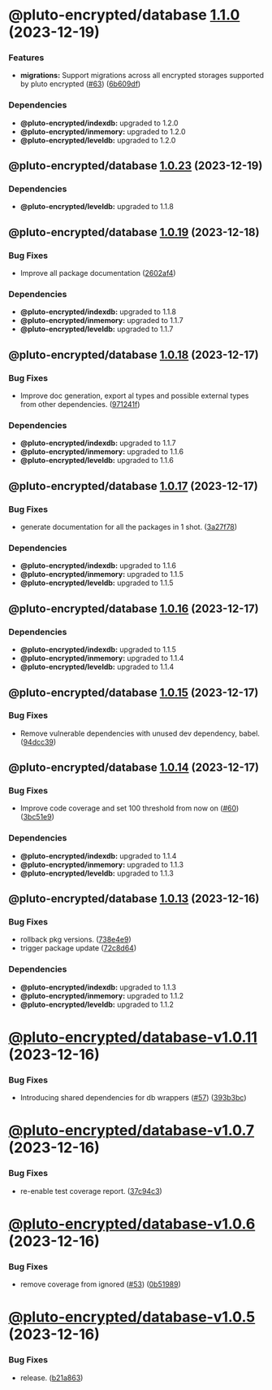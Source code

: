 # @pluto-encrypted/database [1.1.0](https://github.com/elribonazo/pluto-encrypted/compare/@pluto-encrypted/database@1.0.23...@pluto-encrypted/database@1.1.0) (2023-12-19)


### Features

* **migrations:** Support migrations across all encrypted storages supported by pluto encrypted ([#63](https://github.com/elribonazo/pluto-encrypted/issues/63)) ([6b609df](https://github.com/elribonazo/pluto-encrypted/commit/6b609df8cf893a269fc0c1f8026db0caa6098ac5))





### Dependencies

* **@pluto-encrypted/indexdb:** upgraded to 1.2.0
* **@pluto-encrypted/inmemory:** upgraded to 1.2.0
* **@pluto-encrypted/leveldb:** upgraded to 1.2.0

## @pluto-encrypted/database [1.0.23](https://github.com/elribonazo/pluto-encrypted/compare/@pluto-encrypted/database@1.0.22...@pluto-encrypted/database@1.0.23) (2023-12-19)





### Dependencies

* **@pluto-encrypted/leveldb:** upgraded to 1.1.8

## @pluto-encrypted/database [1.0.19](https://github.com/elribonazo/pluto-encrypted/compare/@pluto-encrypted/database@1.0.18...@pluto-encrypted/database@1.0.19) (2023-12-18)


### Bug Fixes

* Improve all package documentation ([2602af4](https://github.com/elribonazo/pluto-encrypted/commit/2602af4f37f97eb2f70d39d79eb3c3e715e7cead))





### Dependencies

* **@pluto-encrypted/indexdb:** upgraded to 1.1.8
* **@pluto-encrypted/inmemory:** upgraded to 1.1.7
* **@pluto-encrypted/leveldb:** upgraded to 1.1.7

## @pluto-encrypted/database [1.0.18](https://github.com/elribonazo/pluto-encrypted/compare/@pluto-encrypted/database@1.0.17...@pluto-encrypted/database@1.0.18) (2023-12-17)


### Bug Fixes

* Improve doc generation, export al types and possible external types from other dependencies. ([971241f](https://github.com/elribonazo/pluto-encrypted/commit/971241fd26aca33a0c1b8f01e36c56a9c8a8202c))





### Dependencies

* **@pluto-encrypted/indexdb:** upgraded to 1.1.7
* **@pluto-encrypted/inmemory:** upgraded to 1.1.6
* **@pluto-encrypted/leveldb:** upgraded to 1.1.6

## @pluto-encrypted/database [1.0.17](https://github.com/elribonazo/pluto-encrypted/compare/@pluto-encrypted/database@1.0.16...@pluto-encrypted/database@1.0.17) (2023-12-17)


### Bug Fixes

* generate documentation for all the packages in 1 shot. ([3a27f78](https://github.com/elribonazo/pluto-encrypted/commit/3a27f78d122855a353efe814fdb7e48e0222ade2))





### Dependencies

* **@pluto-encrypted/indexdb:** upgraded to 1.1.6
* **@pluto-encrypted/inmemory:** upgraded to 1.1.5
* **@pluto-encrypted/leveldb:** upgraded to 1.1.5

## @pluto-encrypted/database [1.0.16](https://github.com/elribonazo/pluto-encrypted/compare/@pluto-encrypted/database@1.0.15...@pluto-encrypted/database@1.0.16) (2023-12-17)





### Dependencies

* **@pluto-encrypted/indexdb:** upgraded to 1.1.5
* **@pluto-encrypted/inmemory:** upgraded to 1.1.4
* **@pluto-encrypted/leveldb:** upgraded to 1.1.4

## @pluto-encrypted/database [1.0.15](https://github.com/elribonazo/pluto-encrypted/compare/@pluto-encrypted/database@1.0.14...@pluto-encrypted/database@1.0.15) (2023-12-17)


### Bug Fixes

* Remove vulnerable dependencies with unused dev dependency, babel. ([94dcc39](https://github.com/elribonazo/pluto-encrypted/commit/94dcc3948d8c2e1774362fcfcfda0198b78da05c))

## @pluto-encrypted/database [1.0.14](https://github.com/elribonazo/pluto-encrypted/compare/@pluto-encrypted/database@1.0.13...@pluto-encrypted/database@1.0.14) (2023-12-17)


### Bug Fixes

* Improve code coverage and set 100 threshold from now on ([#60](https://github.com/elribonazo/pluto-encrypted/issues/60)) ([3bc51e9](https://github.com/elribonazo/pluto-encrypted/commit/3bc51e93b95a14611ea0799f5d7c22bfd69bb21a))





### Dependencies

* **@pluto-encrypted/indexdb:** upgraded to 1.1.4
* **@pluto-encrypted/inmemory:** upgraded to 1.1.3
* **@pluto-encrypted/leveldb:** upgraded to 1.1.3

## @pluto-encrypted/database [1.0.13](https://github.com/elribonazo/pluto-encrypted/compare/@pluto-encrypted/database@1.0.12...@pluto-encrypted/database@1.0.13) (2023-12-16)


### Bug Fixes

* rollback pkg versions. ([738e4e9](https://github.com/elribonazo/pluto-encrypted/commit/738e4e9eb0cf6bf8712edf9f44011555b7513605))
* trigger package update ([72c8d64](https://github.com/elribonazo/pluto-encrypted/commit/72c8d645db13000945b438cb223728c55f910433))





### Dependencies

* **@pluto-encrypted/indexdb:** upgraded to 1.1.3
* **@pluto-encrypted/inmemory:** upgraded to 1.1.2
* **@pluto-encrypted/leveldb:** upgraded to 1.1.2

# [@pluto-encrypted/database-v1.0.11](https://github.com/elribonazo/pluto-encrypted/compare/@pluto-encrypted/database-v1.0.10...@pluto-encrypted/database-v1.0.11) (2023-12-16)


### Bug Fixes

* Introducing shared dependencies for db wrappers ([#57](https://github.com/elribonazo/pluto-encrypted/issues/57)) ([393b3bc](https://github.com/elribonazo/pluto-encrypted/commit/393b3bc2cbd811bf45fca7f67bb6704c617ed504))

# [@pluto-encrypted/database-v1.0.7](https://github.com/elribonazo/pluto-encrypted/compare/@pluto-encrypted/database-v1.0.6...@pluto-encrypted/database-v1.0.7) (2023-12-16)


### Bug Fixes

* re-enable test coverage report. ([37c94c3](https://github.com/elribonazo/pluto-encrypted/commit/37c94c3562ff180fe592c7c34ddcdb08a42b740b))

# [@pluto-encrypted/database-v1.0.6](https://github.com/elribonazo/pluto-encrypted/compare/@pluto-encrypted/database-v1.0.5...@pluto-encrypted/database-v1.0.6) (2023-12-16)


### Bug Fixes

* remove coverage from ignored ([#53](https://github.com/elribonazo/pluto-encrypted/issues/53)) ([0b51989](https://github.com/elribonazo/pluto-encrypted/commit/0b519896bc12001abba3d8db6c9da290c72b0d94))

# [@pluto-encrypted/database-v1.0.5](https://github.com/elribonazo/pluto-encrypted/compare/@pluto-encrypted/database-v1.0.4...@pluto-encrypted/database-v1.0.5) (2023-12-16)


### Bug Fixes

* release. ([b21a863](https://github.com/elribonazo/pluto-encrypted/commit/b21a863bedd3258bb0809c963f74a19c511fe8a8))
